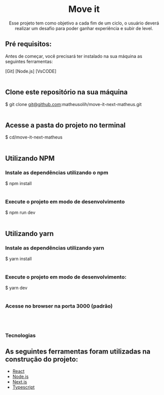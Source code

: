 <h1 align="center">Move it</h1>

<p align="center">Esse projeto tem como objetivo a cada fim de um ciclo, o usuário deverá realizar um desafio para poder ganhar experiência e subir de level.</p>

## Pré requisitos:

Antes de começar, você precisará ter instalado na sua máquina as seguintes ferramentas:

[Git] [Node.js] [VsCODE]
<br><br/>

## Clone este repositório na sua máquina

$ git clone git@github.com:matheusolih/move-it-next-matheus.git
<br><br/>

## Acesse a pasta do projeto no terminal

$ cd/move-it-next-matheus
<br><br/>

## Utilizando NPM

### Instale as dependências utilizando o npm

$ npm install
<br><br/>

### Execute o projeto em modo de desenvolvimento

$ npm run dev
<br><br/>

## Utilizando yarn

### Instale as dependências utilizando yarn

$ yarn install
<br><br/>

### Execute o projeto em modo de desenvolvimento:

$ yarn dev
<br><br/>

### Acesse no browser na porta 3000 (padrão)

<br><br/>

### Tecnologias

## As seguintes ferramentas foram utilizadas na construção do projeto:

- [React](https://pt-br.reactjs.org/)
- [Node.js](https://nodejs.org/en/)
- [Next.js](https://nextjs.org/)
- [Typescript](https://www.typescriptlang.org/)
